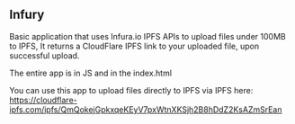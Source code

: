 ## Infury

Basic application that uses Infura.io IPFS APIs to upload files under 100MB to IPFS, It returns a CloudFlare IPFS link to your uploaded file, upon successful upload.

The entire app is in JS and in the index.html

You can use this app to upload files directly to IPFS via IPFS here:
https://cloudflare-ipfs.com/ipfs/QmQokejGpkxqeKEyV7pxWtnXKSjh2B8hDdZ2KsAZmSrEan


